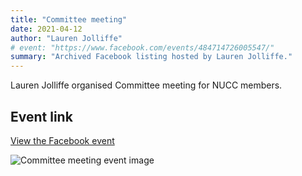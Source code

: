 ```yaml
---
title: "Committee meeting"
date: 2021-04-12
author: "Lauren Jolliffe"
# event: "https://www.facebook.com/events/484714726005547/"
summary: "Archived Facebook listing hosted by Lauren Jolliffe."
---
```

Lauren Jolliffe organised Committee meeting for NUCC members.

## Event link

[View the Facebook event](https://www.facebook.com/events/484714726005547/)

![Committee meeting event image](/trip/event-images/20210412_committee_meeting.jpg)
